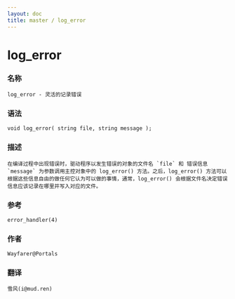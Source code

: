 ```yaml
---
layout: doc
title: master / log_error
---
```

# log_error

### 名称

    log_error - 灵活的记录错误

### 语法

    void log_error( string file, string message );

### 描述

    在编译过程中出现错误时，驱动程序以发生错误的对象的文件名 `file` 和 错误信息 `message` 为参数调用主控对象中的 log_error() 方法。之后，log_error() 方法可以根据这些信息自由的做任何它认为可以做的事情，通常，log_error() 会根据文件名决定错误信息应该记录在哪里并写入对应的文件。

### 参考

    error_handler(4)

### 作者

    Wayfarer@Portals

### 翻译

    雪风(i@mud.ren)
